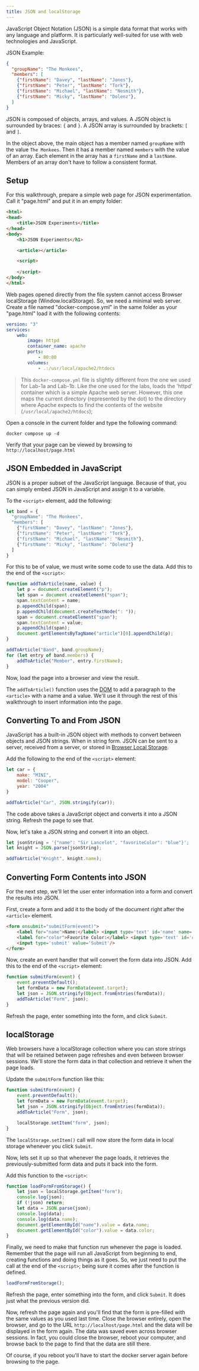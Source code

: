 ```yaml
---
title: JSON and localStorage
---
```

JavaScript Object Notation (JSON) is a simple data format that works with any language and platform. It is particularly well-suited for use with web technologies and JavaScript.

JSON Example:

```json
{
  "groupName": "The Monkees",
  "members": [
    {"firstName": "Davey", "lastName": "Jones"},
    {"firstName": "Peter", "lastName": "Tork"},
    {"firstName": "Michael", "lastName": "Nesmith"},
    {"firstName": "Micky", "lastName": "Dolenz"},
  ]
}
```

JSON is composed of objects, arrays, and values. A JSON object is surrounded by braces: `{` and `}`. A JSON array is surrounded by brackets: `[` and `]`.

In the object above, the main object has a member named `groupName` with the value `The Monkees`. Then it has a member named `members` with the value of an array. Each element in the array has a `firstName` and a `lastName`. Members of an array don't have to follow a consistent format.

## Setup

For this walkthrough, prepare a simple web page for JSON experimentation. Call it "page.html" and put it in an empty folder:

```html
<html>
<head>
    <title>JSON Experiments</title>    
</head>
<body>
    <h1>JSON Experiments</h1>

    <article></article>

    <script>
        
    </script>
</body>
</html>
```

Web pages opened directly from the file system cannot access Browser localStorage (Window.localStorage). So, we need a minimal web server. Create a file named "docker-compose.yml" in the same folder as your "page.html" load it with the following contents:

```yaml
version: "3"
services:
    web:
        image: httpd
        container_name: apache
        ports:
            - 80:80
        volumes:
            - .:/usr/local/apache2/htdocs
```

> This `docker-compose.yml` file is slightly different from the one we used for Lab-1a and Lab-1b. Like the one used for the labs, loads the 'httpd' container which is a simple Apache web server. However, this one maps the current directory (represented by the dot) to the directory where Apache expects to find the contents of the website (`/usr/local/apache2/htdocs`);

Open a console in the current folder and type the following command:

```
docker compose up -d
```

Verify that your page can be viewed by browsing to `http://localhost/page.html`

## JSON Embedded in JavaScript
JSON is a proper subset of the JavaScript language. Because of that, you can simply embed JSON in JavaScript and assign it to a variable.

To the `<script>` element, add the following:

```js
let band = {
  "groupName": "The Monkees",
  "members": [
    {"firstName": "Davey", "lastName": "Jones"},
    {"firstName": "Peter", "lastName": "Tork"},
    {"firstName": "Michael", "lastName": "Nesmith"},
    {"firstName": "Micky", "lastName": "Dolenz"}
  ]
}
```

For this to be of value, we must write some code to use the data. Add this to the end of the `<script>`:

```js
function addToArticle(name, value) {
    let p = document.createElement("p");
    let span = document.createElement("span");
    span.textContent = name;
    p.appendChild(span);
    p.appendChild(document.createTextNode(": "));
    span = document.createElement("span");
    span.textContent = value;
    p.appendChild(span);
    document.getElementsByTagName("article")[0].appendChild(p);
}

addToArticle("Band", band.groupName);
for (let entry of band.members) {
    addToArticle("Member", entry.firstName);
}
```

Now, load the page into a browser and view the result.

The `addToArticle()` function uses the [DOM](/S05-JsAndDom) to add a paragraph to the `<article>` with a name and a value. We'll use it through the rest of this walkthrough to insert information into the page.

## Converting To and From JSON

JavaScript has a built-in JSON object with methods to convert between objects and JSON strings. When in string form. JSON can be sent to a server, received from a server, or stored in [Browser Local Storage](https://developer.mozilla.org/en-US/docs/Web/API/Window/localStorage).

Add the following to the end of the `<script>` element:

```js
let car = {
    make: "MINI",
    model: "Cooper",
    year: "2004"
}

addToArticle("Car", JSON.stringify(car));
```

The code above takes a JavaScript object and converts it into a JSON string. Refresh the page to see that.

Now, let's take a JSON string and convert it into an object.

```js
let jsonString = '{"name": "Sir Lancelot", "favoriteColor": "blue"}';
let knight = JSON.parse(jsonString);

addToArticle("Knight", knight.name);
```

## Converting Form Contents into JSON

For the next step, we'll let the user enter information into a form and convert the results into JSON.

First, create a form and add it to the body of the document right after the `<article>` element.

```html
<form onsubmit="submitForm(event)">
    <label for="name">Name:</label> <input type='text' id='name' name='name'/><br/>
    <label for="color">Favorite Color:</label> <input type='text' id='color' name='color'/><br/>
    <input type='submit' value='Submit'/>        
</form>
```

Now, create an event handler that will convert the form data into JSON. Add this to the end of the `<script>` element:

```js
function submitForm(event) {
    event.preventDefault();
    let formData = new FormData(event.target);
    let json = JSON.stringify(Object.fromEntries(formData));
    addToArticle("Form", json);
}
```

Refresh the page, enter something into the form, and click `Submit`.

## localStorage

Web browsers have a localStorage collection where you can store strings that will be retained between page refreshes and even between browser sessions. We'll store the form data in that collection and retrieve it when the page loads.

Update the `submitForm` function like this:

```js
function submitForm(event) {
    event.preventDefault();
    let formData = new FormData(event.target);
    let json = JSON.stringify(Object.fromEntries(formData));
    addToArticle("Form", json);

    localStorage.setItem("form", json);
}
```

The `localStorage.setItem()` call will now store the form data in local storage whenever you click `Submit`.

Now, lets set it up so that whenever the page loads, it retrieves the previously-submitted form data and puts it back into the form.

Add this function to the `<script>`:

```js
function loadFormFromStorage() {
    let json = localStorage.getItem("form");
    console.log(json);
    if (!json) return;
    let data = JSON.parse(json);
    console.log(data);
    console.log(data.name);
    document.getElementById("name").value = data.name;
    document.getElementById("color").value = data.color;
}
```

Finally, we need to make that function run whenever the page is loaded. Remember that the page will run all JavaScript from beginning to end, creating functions and doing things as it goes. So, we just need to put the call at the end of the `<script>`; being sure it comes after the function is defined.

```js
loadFormFromStorage();

```

Refresh the page, enter something into the form, and click `Submit`. It does just what the previous version did.

Now, refresh the page again and you'll find that the form is pre-filled with the same values as you used last time. Close the browser entirely, open the browser, and go to the URL `http://localhost/page.html` and the data will be displayed in the form again. The data was saved even across browser sessions. In fact, you could close the browser, reboot your computer, and browse back to the page to find that the data are still there.

Of course, if you reboot you'll have to start the docker server again before browsing to the page.